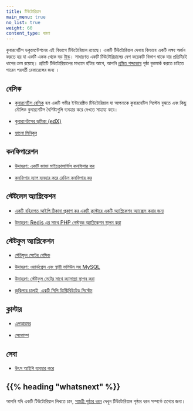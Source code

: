 ```yaml
---
title: টিউটোরিয়াল
main_menu: true
no_list: true
weight: 60
content_type: ধারণা
---
```


<!-- overview -->

কুবারনেটিস ডকুমেন্টেশনের এই বিভাগে টিউটোরিয়াল রয়েছে।
একটি টিউটোরিয়াল দেখায় কিভাবে একটি লক্ষ্য অর্জন করতে হয় যা একটি একক থেকে বড়
[টাস্ক](/docs/tasks/)। সাধারণত একটি টিউটোরিয়ালের বেশ কয়েকটি বিভাগ থাকে যার প্রতিটিরই ধাপের ক্রম রয়েছে।
প্রতিটি টিউটোরিয়ালের মাধ্যমে হাঁটার আগে, আপনি [প্রমিত শব্দকোষ](/docs/reference/glossary/) পৃষ্ঠা বুকমার্ক করতে চাইতে পারেন
পরবর্তী রেফারেন্সের জন্য ।

<!-- body -->

## বেসিক

* [কুবারনেটিস বেসিক](/docs/tutorials/kubernetes-basics/) হল একটি গভীর ইন্টারেক্টিভ টিউটোরিয়াল যা আপনাকে কুবারনেটিস সিস্টেম বুঝতে এবং কিছু মৌলিক কুবারনেটিস বৈশিষ্ট্যগুলি ব্যবহার করে দেখতে সাহায্য করে।

* [কুবারনেটসের ভূমিকা (edX)](https://www.edx.org/course/introduction-kubernetes-linuxfoundationx-lfs158x#)

* [হ্যালো মিনিকুব](/docs/tutorials/hello-minikube/)

## কনফিগারেশন

* [উদাহরণ: একটি জাভা মাইক্রোসার্ভিস কনফিগার কর](/docs/tutorials/configuration/configure-java-microservice/)

* [কনফিগার ম্যাপ ব্যবহার করে রেডিস কনফিগার কর](/docs/tutorials/configuration/configure-redis-using-configmap/)

## স্টেটলেস অ্যাপ্লিকেশন

* [একটি বহিরাগত আইপি ঠিকানা প্রকাশ কর একটি ক্লাস্টারে একটি অ্যাপ্লিকেশন অ্যাক্সেস করার জন্য ](/docs/tutorials/stateless-application/expose-external-ip-address/)
 
* [উদাহরণ: Redis এর সাথে PHP গেস্টবুক অ্যাপ্লিকেশন স্থাপন করা](/docs/tutorials/stateless-application/guestbook/) 

## স্টেটফুল অ্যাপ্লিকেশন

* [স্টেটফুল সেটের বেসিক](/docs/tutorials/stateful-application/basic-stateful-set/)

* [উদাহরণ: ওয়ার্ডপ্রেস এবং স্থায়ী ভলিউম সহ MySQL](/docs/tutorials/stateful-application/mysql-wordpress-persistent-volume/)

* [উদাহরণ: স্টেটফুল সেটের সাথে ক্যাসান্দ্রা স্থাপন করা](/docs/tutorials/stateful-application/cassandra/)

* [জুকিপার চালাই, একটি সিপি ডিস্ট্রিবিউটেড সিস্টেম](/docs/tutorials/stateful-application/zookeeper/)

## ক্লাস্টার

* [এপআরমর](/docs/tutorials/clusters/apparmor/)

* [সেকোম্প](/docs/tutorials/clusters/seccomp/)

## সেবা

* [উৎস আইপি ব্যবহার করে](/docs/tutorials/services/source-ip/)

## {{% heading "whatsnext" %}}

আপনি যদি একটি টিউটোরিয়াল লিখতে চান, 
[সামগ্রী পৃষ্ঠার ধরন](/docs/contribute/style/page-content-types/) দেখুন
টিউটোরিয়াল পৃষ্ঠার ধরন সম্পর্কে তথ্যের জন্য।
